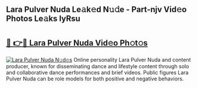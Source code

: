 ## Lara Pulver Nuda Le𝚊k𝚎d N𝚞𝚍e - Part-njv Vid𝚎o Photos Le𝚊ks IyRsu

# <h2><a href="http://fbbygy.evod.top/?m=Lara+Pulver+Nuda">🔗 👉🔴 Lara Pulver Nuda Vid𝚎o Ph𝚘t𝚘s</a></h2>

[![Lara Pulver Nuda N𝚞d𝚎s](https://i.imgur.com/8V9OHl7.gif)](http://fbbygy.evod.top/?m=Lara+Pulver+Nuda)
Online personality Lara Pulver Nuda and content producer, known for disseminating dance and lifestyle content through solo and collaborative dance performances and brief videos. Public figures Lara Pulver Nuda can be role models for both positive and negative behaviors. 
